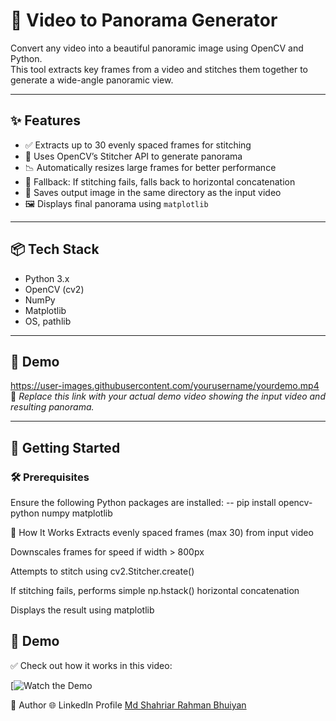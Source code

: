 # 🎥 Video to Panorama Generator

Convert any video into a beautiful panoramic image using OpenCV and Python.  
This tool extracts key frames from a video and stitches them together to generate a wide-angle panoramic view.

---

## ✨ Features

- ✅ Extracts up to 30 evenly spaced frames for stitching
- 🧠 Uses OpenCV’s Stitcher API to generate panorama
- 📉 Automatically resizes large frames for better performance
- 🔄 Fallback: If stitching fails, falls back to horizontal concatenation
- 💾 Saves output image in the same directory as the input video
- 🖼️ Displays final panorama using `matplotlib`

---

## 📦 Tech Stack

- Python 3.x
- OpenCV (cv2)
- NumPy
- Matplotlib
- OS, pathlib

---

## 🎥 Demo

https://user-images.githubusercontent.com/yourusername/yourdemo.mp4  
📌 *Replace this link with your actual demo video showing the input video and resulting panorama.*

---

## 🚀 Getting Started

### 🛠️ Prerequisites

Ensure the following Python packages are installed:
-- pip install opencv-python numpy matplotlib

🧠 How It Works
  Extracts evenly spaced frames (max 30) from input video
  
  Downscales frames for speed if width > 800px
  
  Attempts to stitch using cv2.Stitcher.create()
  
  If stitching fails, performs simple np.hstack() horizontal concatenation
  
  Displays the result using matplotlib

## 🎥 Demo

✅ Check out how it works in this video:

[![Watch the Demo](https://drive.google.com/file/d/1OJ47AP75xOsq3r3Q9y1TW6tqJRugN0rm/view?usp=drive_link)

👤 Author
🌐 LinkedIn Profile [Md Shahriar Rahman Bhuiyan](https://www.linkedin.com/in/md-shahriar-rahman-bhuiyan-3893012a8)




